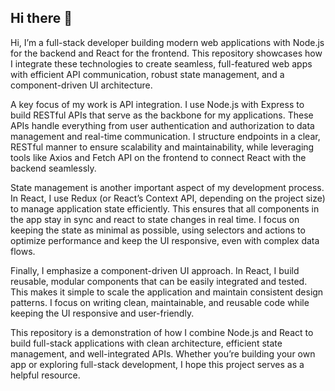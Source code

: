 ## Hi there 👋

Hi, I’m a full-stack developer building modern web applications with Node.js for the backend and React for the frontend. This repository showcases how I integrate these technologies to create seamless, full-featured web apps with efficient API communication, robust state management, and a component-driven UI architecture.

A key focus of my work is API integration. I use Node.js with Express to build RESTful APIs that serve as the backbone for my applications. These APIs handle everything from user authentication and authorization to data management and real-time communication. I structure endpoints in a clear, RESTful manner to ensure scalability and maintainability, while leveraging tools like Axios and Fetch API on the frontend to connect React with the backend seamlessly.

State management is another important aspect of my development process. In React, I use Redux (or React’s Context API, depending on the project size) to manage application state efficiently. This ensures that all components in the app stay in sync and react to state changes in real time. I focus on keeping the state as minimal as possible, using selectors and actions to optimize performance and keep the UI responsive, even with complex data flows.

Finally, I emphasize a component-driven UI approach. In React, I build reusable, modular components that can be easily integrated and tested. This makes it simple to scale the application and maintain consistent design patterns. I focus on writing clean, maintainable, and reusable code while keeping the UI responsive and user-friendly.

This repository is a demonstration of how I combine Node.js and React to build full-stack applications with clean architecture, efficient state management, and well-integrated APIs. Whether you’re building your own app or exploring full-stack development, I hope this project serves as a helpful resource.

